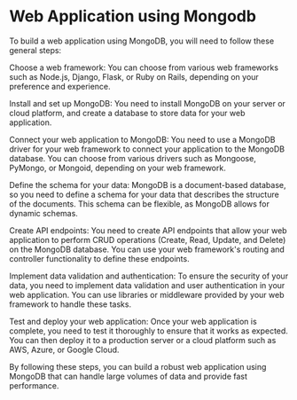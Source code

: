 # Web Application using Mongodb

To build a web application using MongoDB, you will need to follow these general steps:

Choose a web framework: You can choose from various web frameworks such as Node.js, Django, Flask, or Ruby on Rails, depending on your preference and experience.

Install and set up MongoDB: You need to install MongoDB on your server or cloud platform, and create a database to store data for your web application.

Connect your web application to MongoDB: You need to use a MongoDB driver for your web framework to connect your application to the MongoDB database. You can choose from various drivers such as Mongoose, PyMongo, or Mongoid, depending on your web framework.

Define the schema for your data: MongoDB is a document-based database, so you need to define a schema for your data that describes the structure of the documents. This schema can be flexible, as MongoDB allows for dynamic schemas.

Create API endpoints: You need to create API endpoints that allow your web application to perform CRUD operations (Create, Read, Update, and Delete) on the MongoDB database. You can use your web framework's routing and controller functionality to define these endpoints.

Implement data validation and authentication: To ensure the security of your data, you need to implement data validation and user authentication in your web application. You can use libraries or middleware provided by your web framework to handle these tasks.

Test and deploy your web application: Once your web application is complete, you need to test it thoroughly to ensure that it works as expected. You can then deploy it to a production server or a cloud platform such as AWS, Azure, or Google Cloud.

By following these steps, you can build a robust web application using MongoDB that can handle large volumes of data and provide fast performance.




